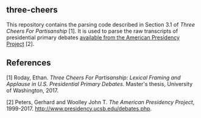## three-cheers
This repository contains the parsing code described in Section 3.1 of _Three Cheers For Partisanship_ [1]. It is used to parse the raw transcripts of presidential primary debates [available from the American Presidency Project](http://www.presidency.ucsb.edu/debates.php) [2].

## References
[1] Roday, Ethan. _Three Cheers For Partisanship: Lexical Framing and Applause in U.S. Presidential Primary Debates_. Master's thesis, University of Washington, 2017.

[2] Peters, Gerhard and Woolley John T. _The American Presidency Project_, 1999-2017. http://www.presidency.ucsb.edu/debates.php.
